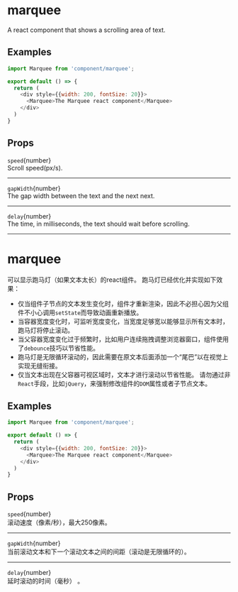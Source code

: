 # marquee
A react component that shows a scrolling area of text.

## Examples
```javascript
import Marquee from 'component/marquee';

export default () => {
  return (
    <div style={{width: 200, fontSize: 20}}>
      <Marquee>The Marquee react component</Marquee>
    </div>
  )
}
```

## Props
`speed`{number}  
Scroll speed(px/s).  
  
----
`gapWidth`{number}  
The gap width between the text and the next next.  
  
----
`delay`{number}  
The time, in milliseconds, the text should wait before scrolling.  
  
----
# marquee
可以显示跑马灯（如果文本太长）的react组件。
跑马灯已经优化并实现如下效果：
* 仅当组件子节点的文本发生变化时，组件才重新渲染，因此不必担心因为父组件不小心调用`setState`而导致动画重新播放。
* 当容器宽度变化时，可监听宽度变化，当宽度足够宽以能够显示所有文本时，跑马灯将停止滚动。
* 当父容器宽度变化过于频繁时，比如用户连续拖拽调整浏览器窗口，组件使用了`debounce`技巧以节省性能。
* 跑马灯是无限循环滚动的，因此需要在原文本后面添加一个“尾巴”以在视觉上实现无缝衔接。
* 仅当文本出现在父容器可视区域时，文本才进行滚动以节省性能。
请勿通过非`React`手段，比如`jQuery`，来强制修改组件的`DOM`属性或者子节点文本。

## Examples
```javascript
import Marquee from 'component/marquee';

export default () => {
  return (
    <div style={{width: 200, fontSize: 20}}>
      <Marquee>The Marquee react component</Marquee>
    </div>
  )
}
```

## Props
`speed`{number}  
滚动速度（像素/秒），最大250像素。  
  
----
`gapWidth`{number}  
当前滚动文本和下一个滚动文本之间的间距（滚动是无限循环的）。
  
----
`delay`{number}  
延时滚动的时间（毫秒） 。
  
